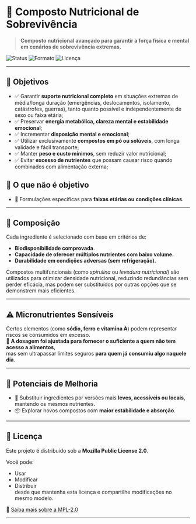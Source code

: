 # 🧭 Composto Nutricional de Sobrevivência

> **Composto nutricional avançado para garantir a força física e mental em cenários de sobrevivência extremas.**

![Status](https://img.shields.io/badge/status-prototype-blue)
![Formato](https://img.shields.io/badge/formato-p%C3%B3%20e%20sol%C3%BAvel-lightgrey)
![Licença](https://img.shields.io/badge/licen%C3%A7a-MPL--2.0-green)

---

## 🎯 Objetivos

- ✅ Garantir **suporte nutricional completo** em situações extremas de média/longa duração (emergências, deslocamentos, isolamento, catástrofes, guerras), tanto quanto possível e independentemente de sexo ou faixa etária;
- ✅ Preservar **energia metabólica, clareza mental e estabilidade emocional**;
- ✅ Incrementar **disposição mental e emocional**;
- ✅ Utilizar exclusivamente **compostos em pó ou solúveis**, com longa validade e fácil transporte;
- ✅ Manter **peso e custo mínimos**, sem reduzir valor nutricional;
- ✅ Evitar **excesso de nutrientes** que possam causar risco quando combinados com alimentação externa;

## 🔧 O que não é objetivo
- 🧬 Formulações específicas para **faixas etárias ou condições clínicas**.
---

## 🧪 Composição

Cada ingrediente é selecionado com base em critérios de:

- **Biodisponibilidade comprovada**.
- **Capacidade de oferecer múltiplos nutrientes com baixo volume.**
- **Durabilidade em condições adversas (sem refrigeração).**

Compostos multifuncionais (como *spirulina* ou *levedura nutricional*) são utilizados para otimizar densidade nutricional, reduzindo redundâncias sem perder eficácia, mas podem ser substituídos por outras opções que se demonstrem mais eficientes.

---

## ⚠️ Micronutrientes Sensíveis

Certos elementos (como **sódio, ferro e vitamina A**) podem representar riscos se consumidos em excesso.  
🔎 **A dosagem foi ajustada para fornecer o suficiente a quem não tem acesso a alimentos**,  
mas sem ultrapassar limites seguros **para quem já consumiu algo naquele dia**.

---

## 🔧 Potenciais de Melhoria

- 🔄 Substituir ingredientes por versões mais **leves, acessíveis ou locais**, mantendo os mesmos nutrientes.
- 📦 Explorar novos compostos com **maior estabilidade e absorção**.

---

## 📄 Licença

Este projeto é distribuído sob a **Mozilla Public License 2.0**.

Você pode:
- Usar
- Modificar
- Distribuir  
desde que mantenha esta licença e compartilhe modificações no mesmo modelo.

🔗 [Saiba mais sobre a MPL-2.0](https://www.mozilla.org/MPL/2.0/)

---
